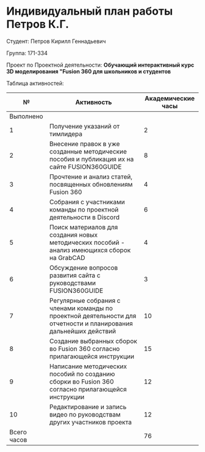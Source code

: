 # **Индивидуальный план работы Петров К.Г.**

Студент: Петров Кирилл Геннадьевич

Группа: 171-334

Проект по Проектной деятельности: **Обучающий интерактивный курс 3D моделирования "Fusion 360 для школьников и студентов**

Таблица активностей:

| № | Активность | Академические часы |
| --- | --- | --- |
| Выполнено |
| 1 | Получение указаний от тимлидера | 2 |
| 2 | Внесение правок в уже созданные методические пособия и публикация их на сайте FUSION360GUIDE | 8 |
| 3 | Прочтение и анализ статей, посвященных обновлениям Fusion 360 | 4 |
| 4 | Собрания с участниками команды по проектной деятельности в Discord | 6 |
| 5 | Поиск материалов для создания новых методических пособий - анализ имеющихся сборок на GrabCAD | 4 |
| 6 | Обсуждение вопросов развития сайта с руководствами FUSION360GUIDE | 3 |
| 7 | Регулярные собрания с членами команды по проектной деятельности для отчетности и планирования дальнейших действий | 10 |
| 8 | Создание выбранных сборок во Fusion 360 согласно прилагающейся инструкции | 15 |
| 9 | Написание методических пособий по созданию сборки во Fusion 360 согласно прилагающейся инструкции | 12 | 
| 10 | Редактирование и запись видео по руководствам других участников проекта | 12 | 
| Всего часов| | 76 |
